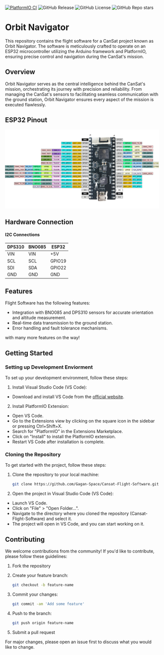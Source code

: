 [![PlatformIO CI](https://github.com/Gagan-Space/Cansat-Flight-Software/actions/workflows/test.yml/badge.svg)](https://github.com/Gagan-Space/Cansat-Flight-Software/actions/workflows/test.yml)
![GitHub Release](https://img.shields.io/github/v/release/Gagan-Space/Cansat-Flight-Software)
![GitHub License](https://img.shields.io/github/license/Gagan-Space/Cansat-Flight-Software)
![GitHub Repo stars](https://img.shields.io/github/stars/Gagan-Space/Cansat-Flight-Software?style=flat)

# Orbit Navigator
This repository contains the flight software for a CanSat project known as Orbit Navigator. The software is meticulously crafted to operate on an ESP32 microcontroller utilizing the Arduino framework and PlatformIO, ensuring precise control and navigation during the CanSat's mission.

## Overview

Orbit Navigator serves as the central intelligence behind the CanSat's mission, orchestrating its journey with precision and reliability. From managing the CanSat's sensors to facilitating seamless communication with the ground station, Orbit Navigator ensures every aspect of the mission is executed flawlessly.

## ESP32 Pinout
![Esp32 Pinout](esp32-pico-kit-1-pinout.png)

## Hardware Connection
#### I2C Connections
| DPS310     | BNO085    | ESP32      |
|------------|-----------|------------|
| VIN        | VIN       | +5V        |
| SCL        | SCL       | GPIO19     |
| SDI        | SDA       | GPIO22     |
| GND        | GND       | GND        |


## Features
Flight Software has the following features:
- Integration with BNO085 and DPS310 sensors for accurate orientation and altitude measurement.
- Real-time data transmission to the ground station.
- Error handling and fault tolerance mechanisms.

with many more features on the way!

## Getting Started

### Setting up Development Enviorment
To set up your development environment, follow these steps:

1. Install Visual Studio Code (VS Code):
- Download and install VS Code from the [official website](https://code.visualstudio.com/).

2. Install PlatformIO Extension:
- Open VS Code.
- Go to the Extensions view by clicking on the square icon in the sidebar or pressing Ctrl+Shift+X.
- Search for "PlatformIO" in the Extensions Marketplace.
- Click on "Install" to install the PlatformIO extension.
- Restart VS Code after installation is complete.


### Cloning the Repository
To get started with the project, follow these steps:

1. Clone the repository to your local machine:

    ```bash
    git clone https://github.com/Gagan-Space/Cansat-Flight-Software.git
    ```
2. Open the project in Visual Studio Code (VS Code):

- Launch VS Code.
- Click on "File" > "Open Folder...".
- Navigate to the directory where you cloned the repository (Cansat-Flight-Software) and select it.
- The project will open in VS Code, and you can start working on it.

## Contributing

We welcome contributions from the community! If you'd like to contribute, please follow these guidelines:

1. Fork the repository
2. Create your feature branch: 
    ```bash
    git checkout -b feature-name
    ```
3. Commit your changes:
    ```bash
    git commit -am 'Add some feature'
    ```

4. Push to the branch: 
    ``` bash
    git push origin feature-name
    ```
5. Submit a pull request

For major changes, please open an issue first to discuss what you would like to change.